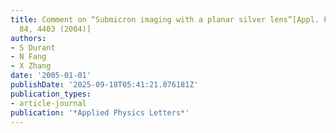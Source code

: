 ```yaml
---
title: Comment on “Submicron imaging with a planar silver lens”[Appl. Phys. Lett.
  84, 4403 (2004)]
authors:
- S Durant
- N Fang
- X Zhang
date: '2005-01-01'
publishDate: '2025-09-18T05:41:21.076181Z'
publication_types:
- article-journal
publication: '*Applied Physics Letters*'
---
```

